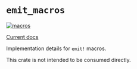 # `emit_macros`

[![macros](https://github.com/emit-rs/emit/actions/workflows/macros.yml/badge.svg)](https://github.com/emit-rs/emit/actions/workflows/macros.yml)

[Current docs](https://docs.rs/emit_macros/0.11.8/emit_macros/index.html)

Implementation details for `emit!` macros.

This crate is not intended to be consumed directly.

